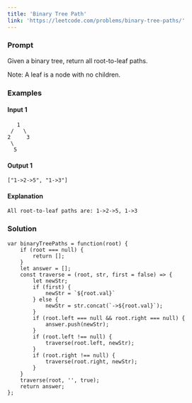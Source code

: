 ```yaml
---
title: 'Binary Tree Path'
link: 'https://leetcode.com/problems/binary-tree-paths/'
---
```



### Prompt
Given a binary tree, return all root-to-leaf paths.

Note: A leaf is a node with no children.

### Examples

#### Input 1
```
   1
 /   \
2     3
 \
  5
```
#### Output 1
`["1->2->5", "1->3"]`

#### Explanation
`All root-to-leaf paths are: 1->2->5, 1->3`


### Solution

```
var binaryTreePaths = function(root) {
    if (root === null) {
        return [];
    }
    let answer = [];
    const traverse = (root, str, first = false) => {
        let newStr;
        if (first) {
            newStr = `${root.val}`
        } else {
            newStr = str.concat(`->${root.val}`);
        }
        if (root.left === null && root.right === null) {
            answer.push(newStr);
        }
        if (root.left !== null) {
            traverse(root.left, newStr);
        }
        if (root.right !== null) {
            traverse(root.right, newStr);
        }
    }
    traverse(root, '', true);
    return answer;
};
```
